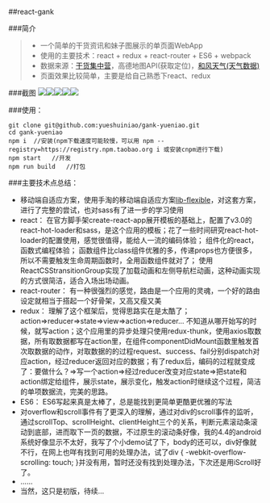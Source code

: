 ##react-gank

###简介
>* 一个简单的干货资讯和妹子图展示的单页面WebApp
>* 使用的主要技术：react + redux + react-router + ES6 + webpack
>* 数据来源：[干货集中营](http://gank.io/api)，高德地图API(获取定位)，[和风天气(天气数据)](http://www.kancloud.cn/hefengyun/weather/224291)
>* 页面效果比较简单，主要是给自己熟悉下react、redux

###截图
![](http://i.imgur.com/fLWHSY7.gif)![](http://i.imgur.com/G5liWiT.png)![](http://i.imgur.com/tZjXY0G.png)![](http://i.imgur.com/9hdff1i.png)![](http://i.imgur.com/QlgbRhp.png)

###使用：
```
git clone git@github.com:yueshuiniao/gank-yueniao.git
cd gank-yueniao
npm i  //安装(npm下载速度可能较慢，可以用 npm --registry=https://registry.npm.taobao.org i 或安装cnpm进行下载)
npm start   //开发
npm run build   //打包
```

###主要技术点总结：
+ 移动端自适应方案，使用手淘的移动端自适应方案[lib-flexible](https://github.com/amfe/article/issues/17)，对这套方案，进行了完整的尝试，也对sass有了进一步的学习使用
+ react： 在官方脚手架create-react-app展开模板的基础上，配置了v3.0的react-hot-loader和sass，是这个应用的模板；花了一些时间研究react-hot-loader的配置使用，感觉很值得，能给人一流的编码体验； 组件化的react，函数式编程体验； 函数组件比class组件优雅的多，传递props也方便很多，所以不需要触发生命周期函数时，全用函数组件就对了； 使用ReactCSStransitionGroup实现了加载动画和左侧导航栏动画，这种动画实现的方式很简洁，适合入场出场动画。
+ react-router： 有一种很强烈的感觉，路由是一个应用的灵魂，一个好的路由设定就相当于搭起一个好骨架，又高又瘦又美
+ redux： 理解了这个框架后，觉得思路实在是太酷了；action=>reducer=>state=>view=>action=>reducer... 不知道从哪开始写的时候，就写action；这个应用里的异步处理只使用redux-thunk，使用axios取数据，所有取数据都写在action里，在组件componentDidMount函数里触发首次取数据的动作，对取数据的的过程request、success、fail分别dispatch对应action，经过reducer返回对应的数据；有了redux后，编码的过程就变成了：要做什么？=>写一个action=>经过reducer改变对应state=>把state和action绑定给组件，展示state，展示变化，触发action时继续这个过程，简洁的单项数据流，完美的思路。
+ ES6： ES6写起来真是太棒了，总是能找到更简单更酷更优雅的写法
+ 对overflow和scroll事件有了更深入的理解，通过对div的scroll事件的监听，通过scrollTop、scrollHeight、clientHeight三个的关系，判断元素滚动条滚动到底部，进而取下一页的数据，不过原生的滚动条好像，我的4.4的android系统好像显示不太好，我写了个小demo试了下，body的还可以，div好像就不行，在网上也咩有找到可用的处理办法，试了div { -webkit-overflow-scrolling: touch; }并没有用，暂时还没有找到处理办法，下次还是用iScroll好了。
+ ......
+ 当然，这只是初版，待续...